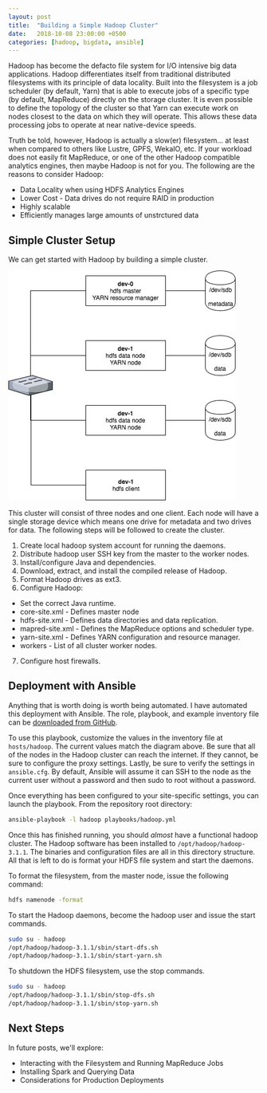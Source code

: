 ```yaml
---
layout: post
title:  "Building a Simple Hadoop Cluster"
date:   2018-10-08 23:00:00 +0500
categories: [hadoop, bigdata, ansible]
---
```


Hadoop has become the defacto file system for I/O intensive big data
applications. Hadoop differentiates itself from traditional distributed
filesystems with its principle of data locality. Built into the filesystem is a
job scheduler (by default, Yarn) that is able to execute jobs of a specific
type (by default, MapReduce) directly on the storage cluster. It is even
possible to define the topology of the cluster so that Yarn can execute work on
nodes closest to the data on which they will operate. This allows these data
processing jobs to operate at near native-device speeds.

Truth be told, however, Hadoop is actually a slow(er) filesystem... at least
when compared to others like Lustre, GPFS, WekaIO, etc. If your workload does
not easily fit MapReduce, or one of the other Hadoop compatible analytics
engines, then maybe Hadoop is not for you. The following are the reasons to
consider Hadoop:

* Data Locality when using HDFS Analytics Engines
* Lower Cost - Data drives do not require RAID in production
* Highly scalable
* Efficiently manages large amounts of unstrctured data

## Simple Cluster Setup

We can get started with Hadoop by building a simple cluster.

![Simple Hadoop](https://raw.githubusercontent.com/rmkraus/kraus.house/master/static/img/_posts/hdfs-simple.png  "Simple Hadoop Architecture")

This cluster will consist of three nodes and one client. Each node will have a
single storage device which means one drive for metadata and two drives for
data. The following steps will be followed to create the cluster.

1. Create local hadoop system account for running the daemons.
2. Distribute hadoop user SSH key from the master to the worker nodes.
3. Install/configure Java and dependencies.
4. Download, extract, and install the compiled release of Hadoop.
5. Format Hadoop drives as ext3.
6. Configure Hadoop:
  * Set the correct Java runtime.
  * core-site.xml - Defines master node
  * hdfs-site.xml - Defines data directories and data replication.
  * mapred-site.xml - Defines the MapReduce options and scheduler type.
  * yarn-site.xml - Defines YARN configuration and resource manager.
  * workers - List of all cluster worker nodes.
7. Configure host firewalls.

## Deployment with Ansible

Anything that is worth doing is worth being automated. I have automated this
deployment with Ansible. The role, playbook, and example inventory file can
be [downloaded from GitHub](https://github.com/rmkraus/ansible-hadoop).

To use this playbook, customize the values in the inventory file at
`hosts/hadoop`. The current values match the diagram above. Be sure that all of
the nodes in the Hadoop cluster can reach the internet. If they cannot, be sure
to configure the proxy settings. Lastly, be sure to verify the settings in
`ansible.cfg`. By default, Ansible will assume it can SSH to the node as the
current user without a password and then sudo to root without a password.

Once everything has been configured to your site-specific settings, you can
launch the playbook. From the repository root directory:

```bash
ansible-playbook -l hadoop playbooks/hadoop.yml
```

Once this has finished running, you should *almost* have a functional hadoop
cluster. The Hadoop software has been installed to `/opt/hadoop/hadoop-3.1.1`.
The binaries and configuration files are all in this directory structure. All
that is left to do is format your HDFS file system and start the daemons.

To format the filesystem, from the master node, issue the following command:

```bash
hdfs namenode -format
```

To start the Hadoop daemons, become the hadoop user and issue the start
commands.

```bash
sudo su - hadoop
/opt/hadoop/hadoop-3.1.1/sbin/start-dfs.sh
/opt/hadoop/hadoop-3.1.1/sbin/start-yarn.sh
```

To shutdown the HDFS filesystem, use the stop commands.

```bash
sudo su - hadoop
/opt/hadoop/hadoop-3.1.1/sbin/stop-dfs.sh
/opt/hadoop/hadoop-3.1.1/sbin/stop-yarn.sh
```

## Next Steps

In future posts, we'll explore:
* Interacting with the Filesystem and Running MapReduce Jobs
* Installing Spark and Querying Data
* Considerations for Production Deployments
